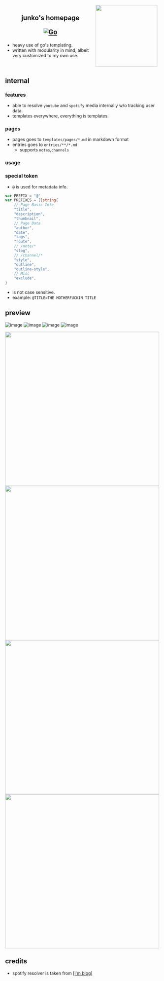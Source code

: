 <img src="https://media1.tenor.com/m/UEE0HU83IQcAAAAC/zombieland-saga-junko-konno.gif"  height="200" align="right" style="float: right; margin: 0 10px 0 0;">

<h2 align="center">

junko's homepage

[![Go](https://img.shields.io/badge/Go-00ADD8?logo=Go&logoColor=white)](https://go.dev/)
</h2>

- heavy use of go's templating.
- written with modularity in mind, albeit very customized to my own use.

<br/>

## internal

### features
- able to resolve `youtube` and `spotify` media internally w/o tracking user data.
- templates everywhere, everything is templates.
### pages
- pages goes to `templates/pages/*.md` in markdown format
- entries goes to `entries/**/*.md`
	- supports `notes`,`channels`

### usage
### special token
- `@` is used for metadata info.

```go
var PREFIX = "@"
var PREFIXES = []string{
	// Page Basic Info
	"title",
	"description",
	"thumbnail",
	// Page Data
	"author",
	"date",
	"tags",
	"route",
	// /note/*
	"slog",
	// /channel/*
	"style",
	"outline",
	"outline-style",
	// Misc
	"exclude",
}
```
- is not case sensitive.
- example: `@TITLE=THE MOTHERFUCKIN TITLE`


## preview
![image](https://github.com/user-attachments/assets/c8d72a0a-4f7f-4323-9efc-89028b800b0f)
![image](https://github.com/user-attachments/assets/f64ee4fb-4cc1-46e7-bef7-eae644219062)
![image](https://github.com/user-attachments/assets/524b4bb3-4889-44fb-9d7d-0e875653b662)
![image](https://github.com/user-attachments/assets/ca2076dd-63e8-4a1b-8300-e0d44ab35f28)

<a style="text-align: center">
<img src="https://github.com/user-attachments/assets/f1dc39f4-41c7-4f28-98fe-abddf0c9a237" height="500px">
<img src="https://github.com/user-attachments/assets/efccb482-c24b-4a74-94d0-0b25bfd6ffc3" height="500px">
<img src="https://github.com/user-attachments/assets/7b405eeb-ca3a-4f9c-a51d-85ad76a20f04" height="500px">
<img src="https://github.com/user-attachments/assets/84b05d90-033e-4ff9-828a-8ee197a75e5b" height="500px">
</a>


## credits
- spotify resolver is taken from [[l'm blog]](https://github.com/l1mey112/me.l-m.dev/blob/main/src/spotify/main.v)
